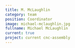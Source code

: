 ```yaml
---
title: M. McLaughlin
category: team
position: Coordinator
image: michael-mclaughlin.jpg
fullname: Michael McLaughlin
current: true
project: current cnc-assembly
---
```


